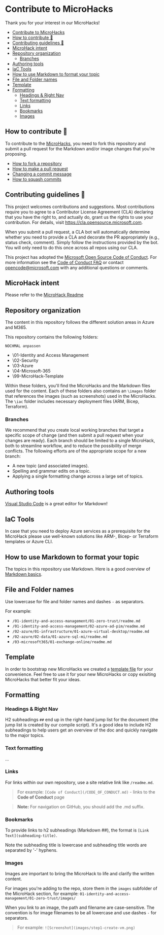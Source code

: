 # Contribute to MicroHacks

Thank you for your interest in our MicroHacks!

- [Contribute to MicroHacks](#contribute-to-microhacks)
- [How to contribute 🚀](#how-to-contribute-)
- [Contributing guidelines 🚩](#contributing-guidelines-)
- [MicroHack intent](#microhack-intent)
- [Repository organization](#repository-organization)
  - [Branches](#branches)
- [Authoring tools](#authoring-tools)
- [IaC Tools](#iac-tools)
- [How to use Markdown to format your topic](#how-to-use-markdown-to-format-your-topic)
- [File and Folder names](#file-and-folder-names)
- [Template](#template)
- [Formatting](#formatting)
  - [Headings & Right Nav](#headings--right-nav)
  - [Text formatting](#text-formatting)
  - [Links](#links)
  - [Bookmarks](#bookmarks)
  - [Images](#images)

## How to contribute 🚀

To contribute to the [MicroHacks](./README.md), you need to fork this repository and submit a pull request for the Markdown and/or image changes that you're proposing.

* [How to fork a repository](https://help.github.com/articles/fork-a-repo)
* [How to make a pull request](https://help.github.com/articles/creating-a-pull-request/)
* [Changing a commit message](https://help.github.com/articles/changing-a-commit-message/)
* [How to squash commits](https://help.github.com/articles/about-pull-request-merges/)

## Contributing guidelines 🚩

This project welcomes contributions and suggestions. Most contributions require you to agree to a
Contributor License Agreement (CLA) declaring that you have the right to, and actually do, grant us
the rights to use your contribution. For details, visit https://cla.opensource.microsoft.com.

When you submit a pull request, a CLA bot will automatically determine whether you need to provide
a CLA and decorate the PR appropriately (e.g., status check, comment). Simply follow the instructions
provided by the bot. You will only need to do this once across all repos using our CLA.

This project has adopted the [Microsoft Open Source Code of Conduct](https://opensource.microsoft.com/codeofconduct/).
For more information see the [Code of Conduct FAQ](https://opensource.microsoft.com/codeofconduct/faq/) or
contact [opencode@microsoft.com](mailto:opencode@microsoft.com) with any additional questions or comments.

## MicroHack intent

Please refer to the [MicroHack Readme](./README.md)

## Repository organization

The content in this repository follows the different solution areas in Azure and M365.

This repository contains the following folders:

`NOCHMAL anpassen`

* \01-Identity and Access Management
* \02-Security
* \03-Azure
* \04-Microsoft-365
* \99-MicroHack-Template

Within these folders, you'll find the MicroHacks and the Markdown files used for the content. Each of these folders also contains an `\images` folder that references the images (such as screenshots) used in the MicroHacks. The `\iac` folder includes necessary deployment files (ARM, Bicep, Terraform).

### Branches

We recommend that you create local working branches that target a specific scope of change (and then submit a pull request when your changes are ready). Each branch should be limited to a single MicroHack, both to streamline workflow, and to reduce the possibility of merge conflicts.  The following efforts are of the appropriate scope for a new branch:

* A new topic (and associated images).
* Spelling and grammar edits on a topic.
* Applying a single formatting change across a large set of topics.

## Authoring tools

[Visual Studio Code](https://code.visualstudio.com) is a great editor for Markdown!

## IaC Tools

In case that you need to deploy Azure services as a prerequisite for the MicroHack please use well-known solutions like ARM-, Bicep- or Terraform templates or Azure CLI.

## How to use Markdown to format your topic

The topics in this repository use Markdown.  Here is a good overview of [Markdown basics](https://help.github.com/articles/markdown-basics/).

## File and Folder names

Use lowercase for file and folder names and dashes `-` as separators.

For example:

* `/01-identity-and-access-management/01-zero-trust/readme.md`
* `/01-identity-and-access-management/02-azure-ad-pim/readme.md`
* `/02-azure/01-infrastructure/01-azure-virtual-desktop/readme.md`
* `/02-azure/02-data/01-azure-sql-mi/readme.md`
* `/03-microsoft365/01-exchange-online/readme.md`

## Template

In order to bootstrap new MicroHacks we created a [template file](99-MicroHack-Template/Readme.md) for your convenience. Feel free to use it for your new MicroHacks or copy exisiting MicroHacks that better fit your ideas.

## Formatting

### Headings & Right Nav

H2 subheadings `##` end up in the right-hand jump list for the document (the jump list is created by our compile script).  It's a good idea to include H2 subheadings to help users get an overview of the doc and quickly navigate to the major topics.

### Text formatting

...

### Links

For links within our own repository, use a site relative link like `/readme.md`.

>For example: `[Code of Conduct](/CODE_OF_CONDUCT.md)` - links to the **Code of Conduct** page

>**Note:** For navigation on GitHub, you should add the .md suffix.

### Bookmarks

To provide links to h2 subheadings (Markdown ##), the format is `[Link Text](subheading-title)`.

Note the subheading title is lowercase and subheading title words are separated by '-' hyphens.

### Images

Images are important to bring the MicroHack to life and clarify the written content.

For images you're adding to the repo, store them in the `images` subfolder of the MicroHack section, for example:
`01-identity-and-access-management/01-zero-trust/images/`

When you link to an image, the path and filename are case-sensitive. The convention is for image filenames to be all lowercase and use dashes `-` for separators.

>For example: `![Screenshot](images/step1-create-vm.png)`
